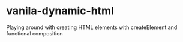 # vanila-dynamic-html
Playing around with creating HTML elements with createElement and functional composition
